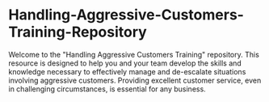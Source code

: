 # Handling-Aggressive-Customers-Training-Repository
Welcome to the "Handling Aggressive Customers Training" repository. This resource is designed to help you and your team develop the skills and knowledge necessary to effectively manage and de-escalate situations involving aggressive customers. Providing excellent customer service, even in challenging circumstances, is essential for any business.
